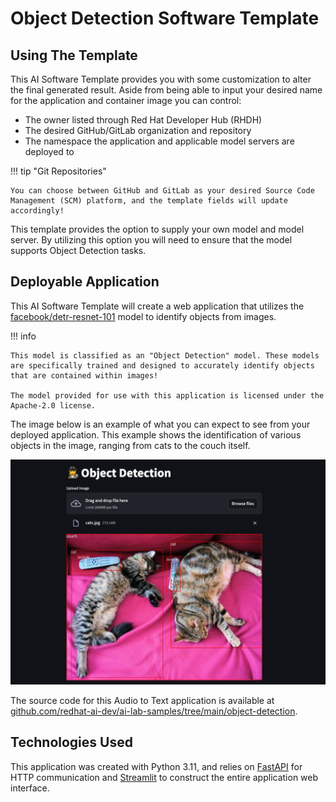 <!-- Original Recipe README: https://github.com/containers/ai-lab-recipes/blob/main/recipes/computer_vision/object_detection/README.md
-->

# **Object Detection Software Template**

## **Using The Template**

This AI Software Template provides you with some customization to alter the final generated result. Aside from being able to input your desired name for the application and container image you can control:

- The owner listed through Red Hat Developer Hub (RHDH)
- The desired GitHub/GitLab organization and repository
- The namespace the application and applicable model servers are deployed to

!!! tip "Git Repositories"

    You can choose between GitHub and GitLab as your desired Source Code Management (SCM) platform, and the template fields will update accordingly!


This template provides the option to supply your own model and model server. By utilizing this option you will need to ensure that the model supports Object Detection tasks.

## **Deployable Application**

This AI Software Template will create a web application that utilizes the [facebook/detr-resnet-101](https://huggingface.co/facebook/detr-resnet-101) model to identify objects from images. 

!!! info

    This model is classified as an "Object Detection" model. These models are specifically trained and designed to accurately identify objects that are contained within images!

    The model provided for use with this application is licensed under the Apache-2.0 license.

The image below is an example of what you can expect to see from your deployed application. This example shows the identification of various objects in the image, ranging from cats to the couch itself.

![Example of Application](./images/object-detection.png)

The source code for this Audio to Text application is available at [github.com/redhat-ai-dev/ai-lab-samples/tree/main/object-detection](https://github.com/redhat-ai-dev/ai-lab-samples/tree/main/object-detection).

## **Technologies Used**

This application was created with Python 3.11, and relies on [FastAPI](https://fastapi.tiangolo.com/) for HTTP communication and [Streamlit](https://streamlit.io/) to construct the entire application web interface.